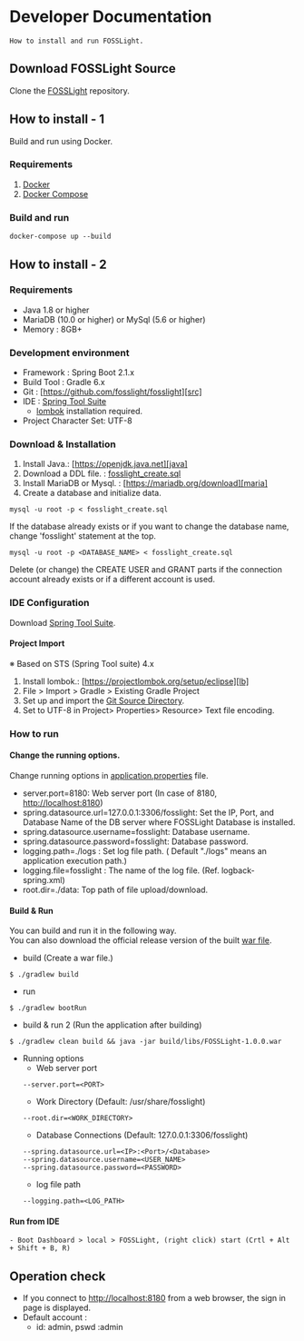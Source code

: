 # Developer Documentation
```note
How to install and run FOSSLight.
```
## Download FOSSLight Source
Clone the [FOSSLight](https://github.com/fosslight/fosslight) repository.

## How to install - 1
Build and run using Docker.

### Requirements
1. [Docker][docker]
2. [Docker Compose][doccompose]

[docker]: https://docs.docker.com/engine/install/
[doccompose]: https://docs.docker.com/compose/install/

### Build and run
```
docker-compose up --build
```

## How to install - 2
### Requirements
- Java 1.8 or higher
- MariaDB (10.0 or higher) or MySql (5.6 or higher)
- Memory : 8GB+

### Development environment
- Framework : Spring Boot 2.1.x
- Build Tool : Gradle 6.x
- Git : [https://github.com/fosslight/fosslight][src]
- IDE : [Spring Tool Suite][spring]
    - [lombok][lb] installation required.
- Project Character Set: UTF-8

### Download & Installation
1. Install Java.: [https://openjdk.java.net][java]
2. Download a DDL file. : [fosslight_create.sql][sql]
3. Install MariaDB or Mysql. : [https://mariadb.org/download][maria]
4. Create a database and initialize data.
```
mysql -u root -p < fosslight_create.sql
```
If the database already exists or if you want to change the database name, change 'fosslight' statement at the top.
```
mysql -u root -p <DATABASE_NAME> < fosslight_create.sql
```
Delete (or change) the CREATE USER and GRANT parts if the connection account already exists or if a different account is used.

### IDE Configuration
Download [Spring Tool Suite][spring].  

#### Project Import
※ Based on STS (Spring Tool suite) 4.x
1. Install lombok.: [https://projectlombok.org/setup/eclipse][lb]
2. File > Import > Gradle > Existing Gradle Project
3. Set up and import the [Git Source Directory][git_repo].
4. Set to UTF-8 in Project> Properties> Resource> Text file encoding.

[spring]: https://spring.io/tools
[lb]: https://projectlombok.org/setup/eclipse
[src]: https://github.com/fosslight/fosslight
[sql]: https://github.com/fosslight/fosslight/blob/main/db/initdb.d/fosslight_create.sql
[maria]: https://mariadb.org/download/
[java]: https://openjdk.java.net
[git_repo]: https://github.com/fosslight/fosslight

### How to run
#### Change the running options.
Change running options in [application.properties][props] file.
 - server.port=8180: Web server port (In case of 8180, [http://localhost:8180][local])
 - spring.datasource.url=127.0.0.1:3306/fosslight: Set the IP, Port, and Database Name of the DB server where FOSSLight Database is installed.
 - spring.datasource.username=fosslight: Database username.
 - spring.datasource.password=fosslight: Database password.
 - logging.path=./logs : Set log file path. ( Default "./logs" means an application execution path.)
 - logging.file=fosslight : The name of the log file. (Ref. logback-spring.xml)
 - root.dir=./data: Top path of file upload/download.

[props]: https://github.com/fosslight/fosslight/blob/main/src/main/resources/application.properties

#### Build & Run
You can build and run it in the following way.      
You can also download the official release version of the built [war file][war].

[war]: https://github.com/fosslight/fosslight/releases
  
- build (Create a war file.)
```
$ ./gradlew build
```
- run
```
$ ./gradlew bootRun
```
- build & run 2 (Run the application after building)
```
$ ./gradlew clean build && java -jar build/libs/FOSSLight-1.0.0.war
```

   -   Running options
        - Web server port
        ```
        --server.port=<PORT>
        ```
        - Work Directory (Default: /usr/share/fosslight)
        ```
        --root.dir=<WORK_DIRECTORY>
        ```
        - Database Connections (Default: 127.0.0.1:3306/fosslight)
        ```
        --spring.datasource.url=<IP>:<Port>/<Database>
        --spring.datasource.username=<USER_NAME>
        --spring.datasource.password=<PASSWORD>
        ```
        - log file path
        ```
        --logging.path=<LOG_PATH>
        ```

#### Run from IDE    
    - Boot Dashboard > local > FOSSLight, (right click) start (Crtl + Alt + Shift + B, R)


## Operation check
- If you connect to [http://localhost:8180][local] from a web browser, the sign in page is displayed.
- Default account :
    -  id: admin, pswd :admin

[local]: http://localhost:8180
